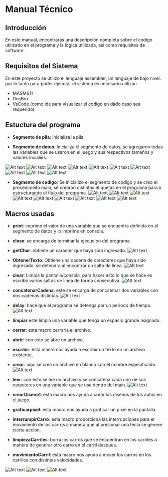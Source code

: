 
# Manual Técnico

## Introducción

En este manual, encontrarás una descripción completa sobre el codigo utilizado en el programa y la logica utilizada, asi como requisitos de  software.

## Requisitos del Sistema


En este proyecto se utilizo el lenguaje assembler, un lenguaje de bajo nivel. por lo tanto para poder ejecutar el sistema es necesario utilizar:
  
 - MASM611
 - DosBox
 - VsCode (como ide para visualizar el codigo en dado caso sea requerido)

## Estuctura del programa

-   **Segmento de pila**: Inicializa la pila


-   **Segmento de datos**: Inicializa el segmento de datos, se agregaron todas las variables que se usaron en el juego y sus respectivos tamaños y valores incialies.

![Alt text](image/i28.png)
![Alt text](image/i29.png) 
![Alt text](image/i30.png)
![Alt text](image/i31.png) 
![Alt text](image/i32.png)
![Alt text](image/i33.png) 
![Alt text](image/i34.png)
![Alt text](image/i35.png) 
![Alt text](image/i36.png)
![Alt text](image/i37.png)



- **Segmento de codigo**: Se inicializo el segmento de codigo y se creo el procedimeito main, se crearon distintas etiquetas en el programa para  ir  estructurando el flujo del programa.
![Alt text](image/i38.png)
![Alt text](image/i39.png) 
![Alt text](image/i40.png)
![Alt text](image/i41.png) 
![Alt text](image/i42.png)
![Alt text](image/i43.png) 
![Alt text](image/i44.png)
![Alt text](image/i45.png) 
![Alt text](image/i46.png)

## Macros usadas

- **print**: imprime el valor de una variable que se encuentra definida en el segmento de datos y lo imprime en consola.
- **close**: se encarga de terminar la ejecucion del programa.
- **getChar**: obtiene un caracter que haya sido ingresado.
![Alt text](image/img47.png)
- **ObtenerTexto**: Obtiene una cadena de caracteres que haya sido ingresado. se detendra al encontrar un salto de linea.
![Alt text](image/img48.png)
- **clear**: Limpia la pantalla/consola, para hacer esto lo que se hace es escribir varios saltos de linea de forma consecutiva.
![Alt text](image/img49.png)
- **concatenarCadena**: este se encarga de concatenar dos variables con dos cadenas distintas.
![Alt text](image/img50.png)
- **delay**: hace que el programa se detenga por un periodo de tiempo.
![Alt text](image/img51.png)


- **limpiar** este limpia una variable que tenga un espacio grande asignado.
- **cerrar**: esta macro cerraria el archivo.
- **abrir**: con esto se abre un archivo.
- **escribir**: esta macro nos ayuda a escribir un texto en un archivo existente,
- **crear**: aqui se crea un archivo en blanco con el nombre especificado.
![Alt text](image/img55.png)
- **leer**: con esto se lee un archivo y se concatena cada uno de sus caracteres en una variable que se usa dentro del main.
![Alt text](image/img56.png)


- **crearDiseno1**: esta macro nos ayuda a crear los diseños de los autos en el juego.
- **graficarpixel**: esta macro nos ayuda a graficar un pixel en la pantalla.
- **interrumpirCarro**: esta macro proporciona las interrupciones para el movimiento de los carros a manera que al presionar una tecla se genere cierta accion.

- **limpiezaCarriles**: borra los carros que se encuentran en los carriles a manera de generar otro carro en el carril despues.
- **movimientoCarril**: esta macro nos ayuda a mover los carros en los  carriles con distintas velocidades.

![Alt text](image/i25.png) 
![Alt text](image/i26.png)
![Alt text](image/i27.png) 





